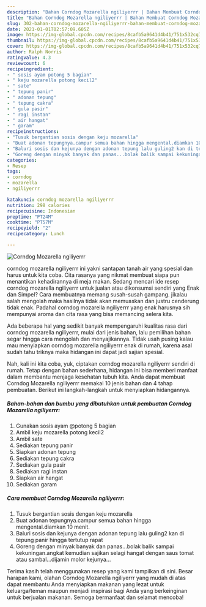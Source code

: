 ```yaml
---
description: "Bahan Corndog Mozarella ngiliyerrr | Bahan Membuat Corndog Mozarella ngiliyerrr Yang Menggugah Selera"
title: "Bahan Corndog Mozarella ngiliyerrr | Bahan Membuat Corndog Mozarella ngiliyerrr Yang Menggugah Selera"
slug: 302-bahan-corndog-mozarella-ngiliyerrr-bahan-membuat-corndog-mozarella-ngiliyerrr-yang-menggugah-selera
date: 2021-01-01T02:57:09.605Z
image: https://img-global.cpcdn.com/recipes/8cafb5a9641d4b41/751x532cq70/corndog-mozarella-ngiliyerrr-foto-resep-utama.jpg
thumbnail: https://img-global.cpcdn.com/recipes/8cafb5a9641d4b41/751x532cq70/corndog-mozarella-ngiliyerrr-foto-resep-utama.jpg
cover: https://img-global.cpcdn.com/recipes/8cafb5a9641d4b41/751x532cq70/corndog-mozarella-ngiliyerrr-foto-resep-utama.jpg
author: Ralph Norris
ratingvalue: 4.3
reviewcount: 6
recipeingredient:
- " sosis ayam potong 5 bagian"
- " keju mozarella potong kecil2"
- " sate"
- " tepung panir"
- " adonan tepung"
- " tepung cakra"
- " gula pasir"
- " ragi instan"
- " air hangat"
- " garam"
recipeinstructions:
- "Tusuk bergantian sosis dengan keju mozarella"
- "Buat adonan tepungnya.campur semua bahan hingga mengental.diamkan 10 menit."
- "Baluri sosis dan kejunya dengan adonan tepung lalu guling2 kan di tepung panir hingga tertutup rapat"
- "Goreng dengan minyak banyak dan panas...bolak balik sampai kekuningan.angkat kemudian sajikan selagi hangat dengan saus tomat atau sambal...dijamin molor kejunya..."
categories:
- Resep
tags:
- corndog
- mozarella
- ngiliyerrr

katakunci: corndog mozarella ngiliyerrr 
nutrition: 298 calories
recipecuisine: Indonesian
preptime: "PT24M"
cooktime: "PT57M"
recipeyield: "2"
recipecategory: Lunch

---
```



![Corndog Mozarella ngiliyerrr](https://img-global.cpcdn.com/recipes/8cafb5a9641d4b41/751x532cq70/corndog-mozarella-ngiliyerrr-foto-resep-utama.jpg)


corndog mozarella ngiliyerrr ini yakni santapan tanah air yang spesial dan harus untuk kita coba. Cita rasanya yang nikmat membuat siapa pun menantikan kehadirannya di meja makan.
Sedang mencari ide resep corndog mozarella ngiliyerrr untuk jualan atau dikonsumsi sendiri yang Enak dan Simpel? Cara membuatnya memang susah-susah gampang. jikalau salah mengolah maka hasilnya tidak akan memuaskan dan justru cenderung tidak enak. Padahal corndog mozarella ngiliyerrr yang enak harusnya sih mempunyai aroma dan cita rasa yang bisa memancing selera kita.



Ada beberapa hal yang sedikit banyak mempengaruhi kualitas rasa dari corndog mozarella ngiliyerrr, mulai dari jenis bahan, lalu pemilihan bahan segar hingga cara mengolah dan menyajikannya. Tidak usah pusing kalau mau menyiapkan corndog mozarella ngiliyerrr enak di rumah, karena asal sudah tahu triknya maka hidangan ini dapat jadi sajian spesial.


Nah, kali ini kita coba, yuk, ciptakan corndog mozarella ngiliyerrr sendiri di rumah. Tetap dengan bahan sederhana, hidangan ini bisa memberi manfaat dalam membantu menjaga kesehatan tubuh kita. Anda dapat membuat Corndog Mozarella ngiliyerrr memakai 10 jenis bahan dan 4 tahap pembuatan. Berikut ini langkah-langkah untuk menyiapkan hidangannya.

<!--inarticleads1-->

##### Bahan-bahan dan bumbu yang dibutuhkan untuk pembuatan Corndog Mozarella ngiliyerrr:

1. Gunakan  sosis ayam @potong 5 bagian
1. Ambil  keju mozarella potong kecil2
1. Ambil  sate
1. Sediakan  tepung panir
1. Siapkan  adonan tepung
1. Sediakan  tepung cakra
1. Sediakan  gula pasir
1. Sediakan  ragi instan
1. Siapkan  air hangat
1. Sediakan  garam




<!--inarticleads2-->

##### Cara membuat Corndog Mozarella ngiliyerrr:

1. Tusuk bergantian sosis dengan keju mozarella
1. Buat adonan tepungnya.campur semua bahan hingga mengental.diamkan 10 menit.
1. Baluri sosis dan kejunya dengan adonan tepung lalu guling2 kan di tepung panir hingga tertutup rapat
1. Goreng dengan minyak banyak dan panas...bolak balik sampai kekuningan.angkat kemudian sajikan selagi hangat dengan saus tomat atau sambal...dijamin molor kejunya...




Terima kasih telah menggunakan resep yang kami tampilkan di sini. Besar harapan kami, olahan Corndog Mozarella ngiliyerrr yang mudah di atas dapat membantu Anda menyiapkan makanan yang lezat untuk keluarga/teman maupun menjadi inspirasi bagi Anda yang berkeinginan untuk berjualan makanan. Semoga bermanfaat dan selamat mencoba!
